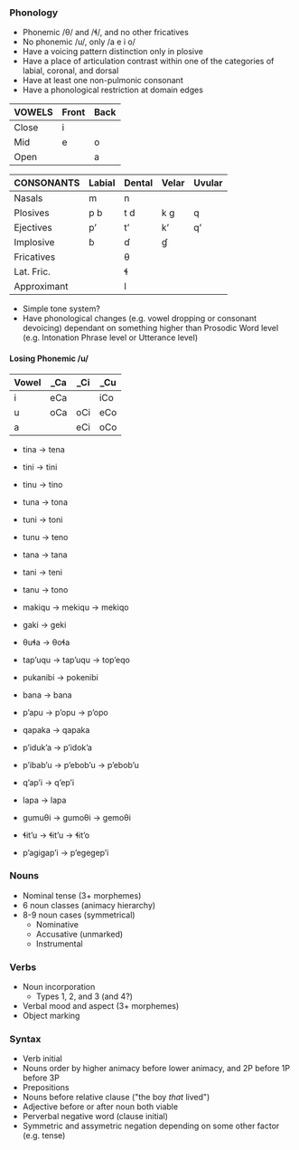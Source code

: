 ### Phonology
- Phonemic /θ/ and /ɬ/, and no other fricatives
- No phonemic /u/, only /a e i o/
- Have a voicing pattern distinction only in plosive
- Have a place of articulation contrast within one of the categories of labial, coronal, and dorsal
- Have at least one non-pulmonic consonant
- Have a phonological restriction at domain edges

| VOWELS | Front | Back |
|---     |---    |---   |
| Close  | i     |      |
| Mid    | e     | o    |
| Open   |       | a    |

| CONSONANTS  | Labial | Dental | Velar | Uvular |
|---          |---     |---     |---    |---     |
| Nasals      | m      | n      |       |        |
| Plosives    | p b    | t d    | k ɡ   | q      |
| Ejectives   | pʼ     | tʼ     | kʼ    | qʼ     |
| Implosive   | ɓ      | ɗ      | ɠ     |        |
| Fricatives  |        | θ      |       |        |
| Lat. Fric.  |        | ɬ      |       |        |
| Approximant |        | l      |       |        |

- Simple tone system?
- Have phonological changes (e.g. vowel dropping or consonant devoicing) dependant on something higher than Prosodic Word level (e.g. Intonation Phrase level or Utterance level)

#### Losing Phonemic /u/
| Vowel | \_Ca | \_Ci | \_Cu |
|---    |---   |---   |---   |
| i     | eCa  |      | iCo  |
| u     | oCa  | oCi  | eCo  |
| a     |      | eCi  | oCo  |

- tina → tena
- tini → tini
- tinu → tino
- tuna → tona
- tuni → toni
- tunu → teno
- tana → tana
- tani → teni
- tanu → tono

- makiqu → mekiqu → mekiqo
- gaki → geki
- θuɬa → θoɬa
- tapʼuqu → tapʼuqu → topʼeqo
- pukanibi → pokenibi
- bana → bana
- pʼapu → pʼopu → pʼopo
- qapaka → qapaka
- pʼidukʼa → pʼidokʼa
- pʼibabʼu → pʼebobʼu → pʼebobʼu
- qʼapʼi → qʼepʼi
- lapa → lapa
- gumuθi → gumoθi → gemoθi
- ɬitʼu → ɬitʼu → ɬitʼo
- pʼagigapʼi → pʼegegepʼi

### Nouns
- Nominal tense (3+ morphemes)
- 6 noun classes (animacy hierarchy)
- 8-9 noun cases (symmetrical)
    - Nominative
    - Accusative (unmarked)
    - Instrumental

### Verbs
- Noun incorporation
    - Types 1, 2, and 3 (and 4?)
- Verbal mood and aspect (3+ morphemes)
- Object marking

### Syntax
- Verb initial
- Nouns order by higher animacy before lower animacy, and 2P before 1P before 3P
- Prepositions
- Nouns before relative clause ("the boy *that* lived")
- Adjective before or after noun both viable
- Perverbal negative word (clause initial)
- Symmetric and assymetric negation depending on some other factor (e.g. tense)
